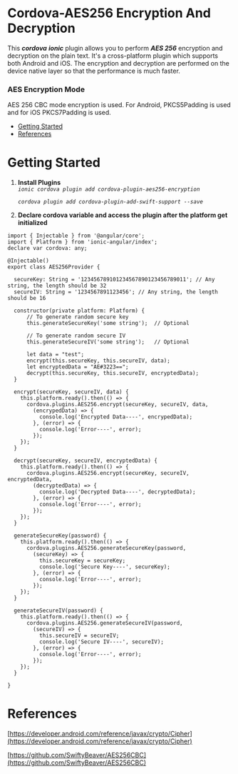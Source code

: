 # Cordova-AES256 Encryption And Decryption

This _**cordova**_ _**ionic**_ plugin allows you to perform _**AES 256**_ encryption and decryption on the plain text. It's a cross-platform plugin which supports both Android and iOS. The encryption and decryption are performed on the device native layer so that the performance is much faster.

### AES Encryption Mode
AES 256 CBC mode encryption is used. For Android, PKCS5Padding is used and for iOS PKCS7Padding is used.

- [Getting Started](https://github.com/Ideas2IT/cordova-aes256/blob/master/README.md#getting-started)
- [References](https://github.com/Ideas2IT/cordova-aes256/blob/master/README.md#references)

# Getting Started

1. **Install Plugins**  
 _`ionic cordova plugin add cordova-plugin-aes256-encryption`_
 
    _`cordova plugin add cordova-plugin-add-swift-support --save`_
 
2. **Declare cordova variable and access the plugin after the platform get initialized**

```
import { Injectable } from '@angular/core';
import { Platform } from 'ionic-angular/index';
declare var cordova: any;

@Injectable()
export class AES256Provider {

  secureKey: String = '123456789101234567890123456789011'; // Any string, the length should be 32
  secureIV: String = '1234567891123456'; // Any string, the length should be 16

  constructor(private platform: Platform) {
      // To generate random secure key
      this.generateSecureKey('some string');  // Optional
      
      // To generate random secure IV
      this.generateSecureIV('some string');   // Optional
      
      let data = "test";
      encrypt(this.secureKey, this.secureIV, data); 
      let encryptedData = "AE#3223==";
      decrypt(this.secureKey, this.secureIV, encryptedData);  
  }

  encrypt(secureKey, secureIV, data) {
    this.platform.ready().then(() => {
      cordova.plugins.AES256.encrypt(secureKey, secureIV, data,
        (encrypedData) => {
          console.log('Encrypted Data----', encrypedData);
        }, (error) => {
          console.log('Error----', error);
        });
    });
  }

  decrypt(secureKey, secureIV, encryptedData) {
    this.platform.ready().then(() => {
      cordova.plugins.AES256.encrypt(secureKey, secureIV, encryptedData,
        (decryptedData) => {
          console.log('Decrypted Data----', decryptedData);
        }, (error) => {
          console.log('Error----', error);
        });
    });
  }
  
  generateSecureKey(password) {
    this.platform.ready().then(() => {
      cordova.plugins.AES256.generateSecureKey(password,
        (secureKey) => {
          this.secureKey = secureKey;
          console.log('Secure Key----', secureKey);          
        }, (error) => {
          console.log('Error----', error);
        });
    });
  }
  
  generateSecureIV(password) {
    this.platform.ready().then(() => {
      cordova.plugins.AES256.generateSecureIV(password,
        (secureIV) => {
          this.secureIV = secureIV;
          console.log('Secure IV----', secureIV);          
        }, (error) => {
          console.log('Error----', error);
        });
    });
  }

}
```

# References
[https://developer.android.com/reference/javax/crypto/Cipher](https://developer.android.com/reference/javax/crypto/Cipher)

[https://github.com/SwiftyBeaver/AES256CBC](https://github.com/SwiftyBeaver/AES256CBC)
